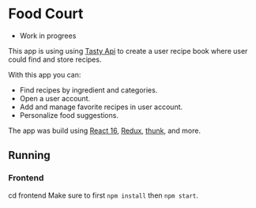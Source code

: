 # Food Court

- Work in progrees

This app is using using [Tasty Api](https://rapidapi.com/apidojo/api/tasty) to create a user recipe book where user could find and store recipes.

With this app you can:
- Find recipes by ingredient and categories.
- Open a user account.
- Add and manage favorite recipes in user account.
- Personalize food suggestions.

The app was build using [React 16](https://www.npmjs.com/package/react/v/16.14.0), [Redux](https://www.npmjs.com/package/redux), [thunk](https://www.npmjs.com/package/redux-thunk), and more.

## Running

### Frontend

cd frontend
Make sure to first `npm install` then `npm start`.
